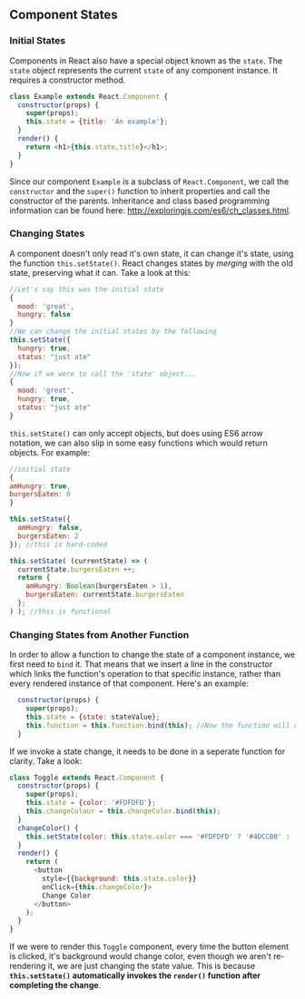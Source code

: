 ## Component States

### Initial States
Components in React also have a special object known as the `state`. The `state` object represents the current `state` of any component instance. It requires a constructor method.
```javascript
class Example extends React.Component {
  constructor(props) {
    super(props);
    this.state = {title: 'An example'};
  }
  render() {
    return <h1>{this.state.title}</h1>;
  }
}
```
Since our component `Example` is a subclass of `React.Component`, we call the `constructor` and the `super()` function to inherit properties and call the constructor of the parents. Inheritance and class based programming information can be found here: http://exploringjs.com/es6/ch_classes.html.

### Changing States
A component doesn't only read it's own state, it can change it's state, using the function `this.setState()`. React changes states by _merging_ with the old state, preserving what it can. Take a look at this:
```javascript
//Let's say this was the initial state
{
  mood: 'great',
  hungry: false
}
//We can change the initial states by the following
this.setState({ 
  hungry: true,
  status: "just ate"
});
//Now if we were to call the 'state' object...
{
  mood: 'great',
  hungry: true,
  status: "just ate"
}
```
`this.setState()` can only accept objects, but does using ES6 arrow notation, we can also slip in some easy functions which would return objects. For example:
```javascript
//initial state 
{
amHungry: true,
burgersEaten: 0
}

this.setState({
  amHungry: false, 
  burgersEaten: 2
}); //this is hard-coded

this.setState( (currentState) => (
  currentState.burgersEaten ++;
  return {
    amHungry: Boolean(burgersEaten > 1),
    burgersEaten: currentState.burgersEaten
  };
) ); //this is functional

```

### Changing States from Another Function
In order to allow a function to change the state of a component instance, we first need to `bind` it. That means that we insert a line in the constructor which links the function's operation to that specific instance, rather than every rendered instance of that component. Here's an example:
```javascript
  constructor(props) {
    super(props);
    this.state = {state: stateValue};
    this.function = this.function.bind(this); //Now the function will only operate on this instance
  }
```
If we invoke a state change, it needs to be done in a seperate function for clarity. Take a look:
```javascript
class Toggle extends React.Component {
  constructor(props) {
    super(props);
    this.state = {color: '#FDFDFD'};
    this.changeColour = this.changeColor.bind(this);
  }
  changeColor() {
    this.setState(color: this.state.color === '#FDFDFD' ? '#4DCCB0' : '#FDFDFD');
  }
  render() {
    return (
      <button
        style={{background: this.state.color}} 
        onClick={this.changeColor}>
        Change Color
      </button>
    );
  }
}
```
If we were to render this `Toggle` component, every time the button element is clicked, it's background would change color, even though we aren't re-rendering it, we are just changing the state value. This is because __`this.setState()` automatically invokes the `render()` function after completing the change__.
